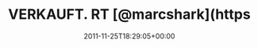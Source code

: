 ---
retweeted: false
source: <a href="http://itunes.apple.com/us/app/twitter/id409789998?mt=12" rel="nofollow">Twitter
  for Mac</a>
entities:
  hashtags:
  - text: illustration
    indices:
    - '76'
    - '89'
  symbols: []
  user_mentions:
  - name: Marc Böttler
    screen_name: marcshark
    indices:
    - '13'
    - '23'
    id_str: '15440623'
    id: '15440623'
  - name: Bascht
    screen_name: bascht
    indices:
    - '33'
    - '40'
    id_str: '10683982'
    id: '10683982'
  urls:
  - url: http://t.co/6w1voFpD
    expanded_url: http://cargocollective.com/marcboettler#2363121/Jazze
    display_url: cargocollective.com/marcboettler#2…
    indices:
    - '55'
    - '75'
display_text_range:
- '0'
- '89'
favorite_count: '0'
id_str: '140134928435257346'
truncated: false
retweet_count: '0'
id: '140134928435257346'
possibly_sensitive: false
created_at: Fri Nov 25 18:29:05 +0000 2011
favorited: false
full_text: 'VERKAUFT. RT [@marcshark](https://twitter.com/marcshark): für den [@bascht](https://twitter.com/bascht)
  - "final cat"  #illustration'
lang: de
quote_url: http://cargocollective.com/marcboettler#2363121/Jazze
tags:
- illustration
- pesos:twitter
date: '2011-11-25T18:29:05+00:00'
src: https://twitter.com/bascht/status/140134928435257346
original_url: https://twitter.com/bascht/status/140134928435257346
type: twitter_tweet
text: 'VERKAUFT. RT [@marcshark](https://twitter.com/marcshark): für den [@bascht](https://twitter.com/bascht)
  - "final cat"  #illustration'
title: VERKAUFT. RT [@marcshark](https

---